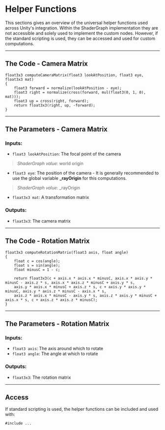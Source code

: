 # Helper Functions

This sections gives an overview of the universal helper functions used across Unity's integration. Within the ShaderGraph implementation they are not accessible and solely used to implement the custom nodes. However, if the standard scripting is used, they can be accessed and used for custom computations.

---

## The Code - Camera Matrix

``` 
float3x3 computeCameraMatrix(float3 lookAtPosition, float3 eye, float3x3 mat)
{
    float3 forward = normalize(lookAtPosition - eye);
    float3 right = normalize(cross(forward, mul(float3(0, 1, 0), mat))); 
    float3 up = cross(right, forward);
    return float3x3(right, up, -forward); 
}
```

---

## The Parameters - Camera Matrix

### Inputs:
- ```float3 lookAtPosition```: The focal point of the camera
> *ShaderGraph value*: world origin
- ```float3 eye```: The position of the camera - It is generally recommended to use the global variable **_rayOrigin** for this computations. 
> *ShaderGraph value*: _rayOrigin
- ```float3x3 mat```: A transformation matrix

### Outputs:
- ```float3x3```: The camera matrix 

---

## The Code - Rotation Matrix

``` 
float3x3 computeRotationMatrix(float3 axis, float angle)
{
    float c = cos(angle);
    float s = sin(angle);
    float minusC = 1 - c;
    
    return float3x3(c + axis.x * axis.x * minusC, axis.x * axis.y * minusC - axis.z * s, axis.x * axis.z * minusC + axis.y * s,
    axis.y * axis.x * minusC + axis.z * s, c + axis.y * axis.y * minusC, axis.y * axis.z * minusC - axis.x * s,
    axis.z * axis.x * minusC - axis.y * s, axis.z * axis.y * minusC + axis.x * s, c + axis.z * axis.z * minusC);
}
```

---

## The Parameters - Rotation Matrix

### Inputs:
- ```float3 axis```: The axis around which to rotate
- ```float3 angle```: The angle at which to rotate
### Outputs:
- ```float3x3```: The rotation matrix 

---

## Access

If standard scripting is used, the helper functions can be included and used with: 
```
#include ...
```

